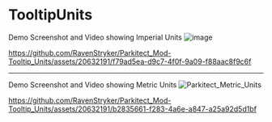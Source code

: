 # TooltipUnits

Demo Screenshot and Video showing Imperial Units
![image](https://github.com/Chrscool8/Parkitect_Mod-Tooltip_Units/assets/2326962/1b125d54-2561-43d7-947a-f6b15f0bb3c0)

https://github.com/RavenStryker/Parkitect_Mod-Tooltip_Units/assets/20632191/f79ad5ea-d9c7-4f0f-9a09-f88aac8f9c6f

-----

Demo Screenshot and Video showing Metric Units
![Parkitect_Metric_Units](https://github.com/RavenStryker/Parkitect_Mod-Tooltip_Units/assets/20632191/54acffab-5057-4968-a9c2-76d268878a61)

https://github.com/RavenStryker/Parkitect_Mod-Tooltip_Units/assets/20632191/b2835661-f283-4a6e-a847-a25a92d5d1bf

